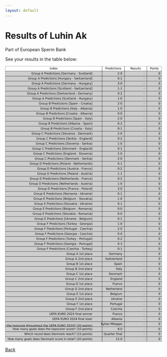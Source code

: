 ```yaml
---
layout: default
---
```


# Results of Luhin Ak 
    
Part of European Sperm Bank
    
See your results in the table below:
    
![Luhin Ak](./user_plots/Luhin_Ak.svg?raw=true)

[Back](https://christianbanggribsvad.github.io/em_spillet.github.io/)